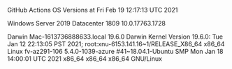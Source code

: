 GitHub Actions OS Versions at Fri Feb 19 12:17:13 UTC 2021

Windows Server 2019 Datacenter 1809           10.0.17763.1728

Darwin Mac-1613736888633.local 19.6.0 Darwin Kernel Version 19.6.0: Tue Jan 12 22:13:05 PST 2021; root:xnu-6153.141.16~1/RELEASE_X86_64 x86_64
Linux fv-az291-106 5.4.0-1039-azure #41~18.04.1-Ubuntu SMP Mon Jan 18 14:00:01 UTC 2021 x86_64 x86_64 x86_64 GNU/Linux
